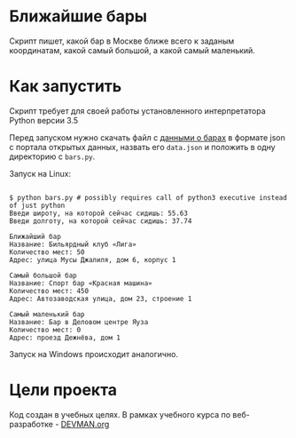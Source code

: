 # Ближайшие бары

Скрипт пишет, какой бар в Москве ближе всего к заданым координатам, какой самый большой, а какой самый маленький.

# Как запустить

Скрипт требует для своей работы установленного интерпретатора Python версии 3.5

Перед запуском нужно скачать файл с [данными о барах](https://data.mos.ru/opendata/7710881420-bary) в формате json с портала открытых данных, назвать его `data.json` и положить в одну директорию с `bars.py`.

Запуск на Linux:

```#!bash

$ python bars.py # possibly requires call of python3 executive instead of just python
Введи широту, на которой сейчас сидишь: 55.63
Введи долготу, на которой сейчас сидишь: 37.74

Ближайший бар
Название: Бильярдный клуб «Лига»
Количество мест: 50
Адрес: улица Мусы Джалиля, дом 6, корпус 1

Самый большой бар
Название: Спорт бар «Красная машина»
Количество мест: 450
Адрес: Автозаводская улица, дом 23, строение 1

Самый маленький бар
Название: Бар в Деловом центре Яуза
Количество мест: 0
Адрес: проезд Дежнёва, дом 1

```

Запуск на Windows происходит аналогично.

# Цели проекта

Код создан в учебных целях. В рамках учебного курса по веб-разработке - [DEVMAN.org](https://devman.org)
